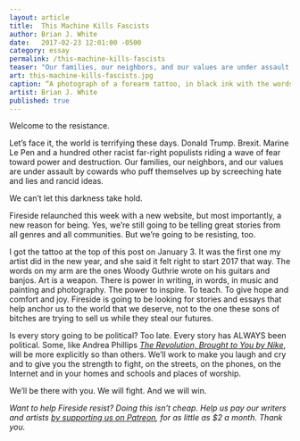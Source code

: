 ```yaml
---
layout: article
title:  This Machine Kills Fascists
author: Brian J. White
date:   2017-02-23 12:01:00 -0500
category: essay
permalink: /this-machine-kills-fascists
teaser: "Our families, our neighbors, and our values are under assault by cowards who puff themselves up by screeching hate and lies and rancid ideas."
art: this-machine-kills-fascists.jpg
caption: “A photograph of a forearm tattoo, in black ink with the words ‘This Machine Kills Fascists’ above a fountain pen.“
artist: Brian J. White
published: true
---
```

Welcome to the resistance.

Let’s face it, the world is terrifying these days. Donald Trump. Brexit. Marine Le Pen and a hundred other racist far-right populists riding a wave of fear toward power and destruction. Our families, our neighbors, and our values are under assault by cowards who puff themselves up by screeching hate and lies and rancid ideas.

We can’t let this darkness take hold.
 
Fireside relaunched this week with a new website, but most importantly, a new reason for being. Yes, we’re still going to be telling great stories from all genres and all communities. But we’re going to be resisting, too.

I got the tattoo at the top of this post on January 3. It was the first one my artist did in the new year, and she said it felt right to start 2017 that way. The words on my arm are the ones Woody Guthrie wrote on his guitars and banjos. Art is a weapon. There is power in writing, in words, in music and painting and photography. The power to inspire. To teach. To give hope and comfort and joy. Fireside is going to be looking for stories and essays that help anchor us to the world that we deserve, not to the one these sons of bitches are trying to sell us while they steal our futures.

Is every story going to be political? Too late. Every story has ALWAYS been political. Some, like Andrea Phillips *[The Revolution, Brought to You by Nike](http://firesidefiction.com/the-revolution-brought-to-you-by-nike)*, will be more explicitly so than others. We’ll work to make you laugh and cry and to give you the strength to fight, on the streets, on the phones, on the Internet and in your homes and schools and places of worship.

We’ll be there with you. We will fight. And we will win.

*Want to help Fireside resist? Doing this isn’t cheap. Help us pay our writers and artists [by supporting us on Patreon](https://www.patreon.com/firesidefiction), for as little as $2 a month. Thank you.*
